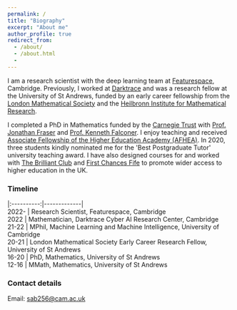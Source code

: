 ```yaml
---
permalink: /
title: "Biography"
excerpt: "About me"
author_profile: true
redirect_from:
  - /about/
  - /about.html
  -
---
```

 I am a research scientist with the deep learning team at [Featurespace](https://www.featurespace.com/), Cambridge. Previously, I worked at [Darktrace](https://darktrace.com/research) and was a research fellow at the University of St Andrews, funded by an early career fellowship from the [London Mathematical Society](https://www.lms.ac.uk/) and the [Heilbronn Institute for Mathematical Research](https://heilbronn.ac.uk/).

I completed a PhD in Mathematics funded by the [Carnegie Trust](https://www.carnegie-trust.org/) with [Prof. Jonathan Fraser](http://www.mcs.st-andrews.ac.uk/~jmf32/) and [Prof. Kenneth Falconer](http://www.mcs.st-and.ac.uk/~kenneth/). I enjoy teaching and received [Associate Fellowship of the Higher Education Academy (AFHEA)](https://stuartburrell.github.io/files/cert-afhea.pdf). In 2020, three students kindly nominated me for the 'Best Postgraduate Tutor' university teaching award. I have also designed courses for and worked with [The Brilliant Club](https://thebrilliantclub.org/) and [First Chances Fife](https://www.firstchancesfife.ac.uk/) to promote wider access to higher education in the UK.

### Timeline

|:----------:|-------------|  
2022- | Research Scientist, Featurespace, Cambridge  
2022 | Mathematician, Darktrace Cyber AI Research Center, Cambridge  
21-22  | MPhil, Machine Learning and Machine Intelligence, University of Cambridge  
20-21  | London Mathematical Society Early Career Research Fellow, University of St Andrews  
16-20  | PhD, Mathematics, University of St Andrews  
12-16  | MMath, Mathematics, University of St Andrews  

### Contact details

Email: sab256@cam.ac.uk
